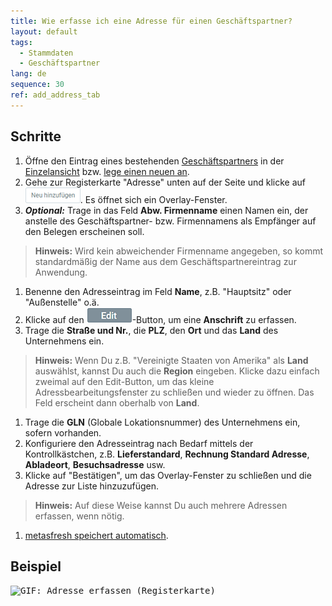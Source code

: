 ```yaml
---
title: Wie erfasse ich eine Adresse für einen Geschäftspartner?
layout: default
tags:
  - Stammdaten
  - Geschäftspartner
lang: de
sequence: 30
ref: add_address_tab
---
```


## Schritte
1. Öffne den Eintrag eines bestehenden [Geschäftspartners](Menu) in der [Einzelansicht](Ansichten) bzw. [lege einen neuen an](Neuer_Geschaeftspartner).
1. Gehe zur Registerkarte "Adresse" unten auf der Seite und klicke auf !["Neu hinzufügen"](assets/Neu_hinzufuegen_Button.png). Es öffnet sich ein Overlay-Fenster.
1. ***Optional:*** Trage in das Feld **Abw. Firmenname** einen Namen ein, der anstelle des Geschäftspartner- bzw. Firmennamens als Empfänger auf den Belegen erscheinen soll.
 >**Hinweis:** Wird kein abweichender Firmenname angegeben, so kommt standardmäßig der Name aus dem Geschäftspartnereintrag zur Anwendung.

1. Benenne den Adresseintrag im Feld **Name**, z.B. "Hauptsitz" oder "Außenstelle" o.ä.
1. Klicke auf den !["Edit"](assets/Edit_address_button.png)-Button, um eine **Anschrift** zu erfassen.
1. Trage die **Straße und Nr.**, die **PLZ**, den **Ort** und das **Land** des Unternehmens ein.
 >**Hinweis:** Wenn Du z.B. "Vereinigte Staaten von Amerika" als **Land** auswählst, kannst Du auch die **Region** eingeben. Klicke dazu einfach zweimal auf den Edit-Button, um das kleine Adressbearbeitungsfenster zu schließen und wieder zu öffnen. Das Feld erscheint dann oberhalb von **Land**.

1. Trage die **GLN** (Globale Lokationsnummer) des Unternehmens ein, sofern vorhanden.
1. Konfiguriere den Adresseintrag nach Bedarf mittels der Kontrollkästchen, z.B. **Lieferstandard**, **Rechnung Standard Adresse**, **Abladeort**, **Besuchsadresse** usw.
1. Klicke auf "Bestätigen", um das Overlay-Fenster zu schließen und die Adresse zur Liste hinzuzufügen.
 >**Hinweis:** Auf diese Weise kannst Du auch mehrere Adressen erfassen, wenn nötig.

1. [metasfresh speichert automatisch](Speicheranzeige).

## Beispiel
<kbd><img src="assets/Adresse_erfassen_Tab.gif" alt="GIF: Adresse erfassen (Registerkarte)"></kbd>
